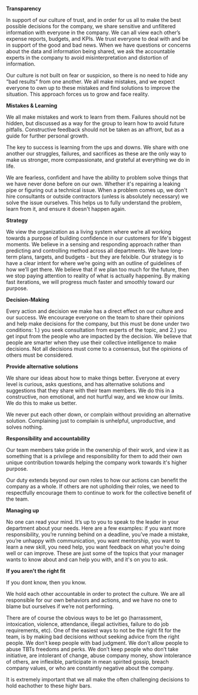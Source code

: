 **Transparency**

In support of our culture of trust, and in order for us all to make the best possible decisions for the company, we share sensitive and unfiltered information with everyone in the company. We can all view each other’s expense reports, budgets, and KPIs. We trust everyone to deal with and be in support of the good and bad news. When we have questions or concerns about the data and information being shared, we ask the  accountable experts in the company to avoid misinterpretation and distortion of information. 

Our culture is not built on fear or suspicion, so there is no need to hide any “bad results” from one another. We all make mistakes, and we expect everyone to own up to these mistakes and find solutions to improve the situation. This approach forces us to grow and face  reality. 

**Mistakes & Learning**

We all make mistakes and work to learn from them. Failures should not be hidden, but discussed as a way for the group to learn how to avoid future pitfalls. Constructive feedback should not be taken as an affront, but as a guide for further personal growth.
 
The key to success is learning from the ups and downs. We share with one another our struggles, failures, and sacrifices as these are the only way to make us stronger, more compassionate, and grateful at everything we do in life.

We are fearless, confident and have the ability to problem solve things that we have never done before on our own. Whether it's repairing a leaking pipe or figuring out a technical issue. When a problem comes up, we don't hire consultants or outside contractors (unless is absolutely necessary) we solve the issue ourselves. This helps us to fully understand the problem, learn from it, and ensure it doesn't happen again. 

**Strategy** 

We view the organization as a living system where we’re all working towards a purpose of building confidence in our customers for life's biggest moments. We believe in a sensing and responding approach rather than predicting and controlling method across all departments. We have long-term plans, targets, and budgets - but they are felxible. Our strategy is to have a clear intent for where we’re going with an outline of guidelines of how we’ll get there. We believe that if we plan too much for the future, then we stop paying attention to reality of what is actually happening. By making fast iterations, we will progress much faster and smoothly toward our purpose. 

**Decision-Making**

Every action and decision we make has a direct effect on our culture and our success. We encourage everyone on the team to share their opinions and help make decisions for the company, but this must be done under two conditions: 1.) you seek consultation from experts of the topic, and 2.) you get input from the people who are impacted by the decision. We believe that people are smarter when they use their collective intelligence to make decisions. Not all decisions must come to a consensus, but the opinions of others must be considered.

**Provide alternative solutions**

We share our ideas about how to make things better. Everyone at every level is curious, asks questions, and has alternative solutions and suggestions that they share with their team members. We do this in a constructive, non emotional, and not hurtful way, and we know our limits. We do this to make us better.
 
We never put each other down, or complain without providing an alternative solution. Complaining just to complain is unhelpful, unproductive, and solves nothing.

**Responsibility and accountability**

Our team members take pride in the ownership of their work, and view it as something that is a privilege and responsibility for them to add their own unique contribution towards helping the company work towards it's higher purpose.  

Our duty extends beyond our own roles to how our actions can benefit the company as a whole. If others are not upholding their roles, we need to respectfully encourage them to continue to work for the collective benefit of the team.

**Managing up**
 
No one can read your mind. It’s up to you to speak to the leader in your department about your needs. Here are a few examples: if you want more responsibility, you’re running behind on a deadline, you’ve made a mistake, you’re unhappy with communication, you want mentorship, you want to learn a new skill, you need help, you want feedback on what you’re doing well or can improve. These are just some of the topics that your manager wants to know about and can help you with, and it's on you to ask. 

**If you aren't the right fit**

If you dont know, then you know.

We hold each other accountable in order to protect the culture. We are all responsible for our own behaviors and actions, and we have no one to blame but ourselves if we’re not performing. 

There are of course the obvious ways to be let go (harrassment, intoxication, violence, attendance, illegal activities, failure to do job requirements, etc). One of the easiest ways to not be the right fit for the team, is by making bad decisions without seeking advice from the right people. We don’t keep people with bad judgment. We don’t allow people to abuse TBTs freedoms and perks. We don’t keep people who don’t take initiative, are intolerant of change, abuse company money, show intolerance of others, are inflexible, participate in mean spirited gossip, breach company values, or who are constantly negative about the company.

It is extremely important that we all make the often challenging decisions to hold eachother to these highr bars.

